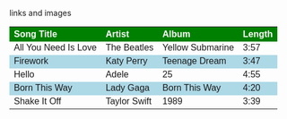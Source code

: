 links and images

<!DOCTYPE html>
<html>
    <head>
        <title>Music Library</title>
        <style>
            table {
                width: 100%;
                border-collapse: collapse;
                font-family: Helvetica;
            }
            .header{
                background-color:green;
                color: white;
                text-align:left;
            }
            .dark{
                background-color:lightblue;
            }
        </style>
    </head>
    <body>
        <table>
            <tr class="header">
                <th>Song Title</th>
                <th>Artist</th>
                <th>Album</th>
                <th>Length</th>
            </tr>
            <tr>
                <td>All You Need Is Love</td>
                <td>The Beatles</td>
                <td>Yellow Submarine</td>
                <td>3:57</td>
            </tr>
            <tr class="dark">
                <td>Firework</td>
                <td>Katy Perry</td>
                <td>Teenage Dream</td>
                <td>3:47</td>
            </tr>
            <tr>
                <td>Hello</td>
                <td>Adele</td>
                <td>25</td>
                <td>4:55</td>
            </tr>
            <tr class="dark">
                <td>Born This Way</td>
                <td>Lady Gaga</td>
                <td>Born This Way</td>
                <td>4:20</td>
            </tr>
            <tr>
                <td>Shake It Off</td>
                <td>Taylor Swift</td>
                <td>1989</td>
                <td>3:39</td>
            </tr>
        </table>
    </body>
</html>
